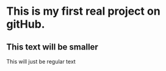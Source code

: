 # This is my first real project on gitHub. 
## This text will be smaller 
This will just be regular text 
